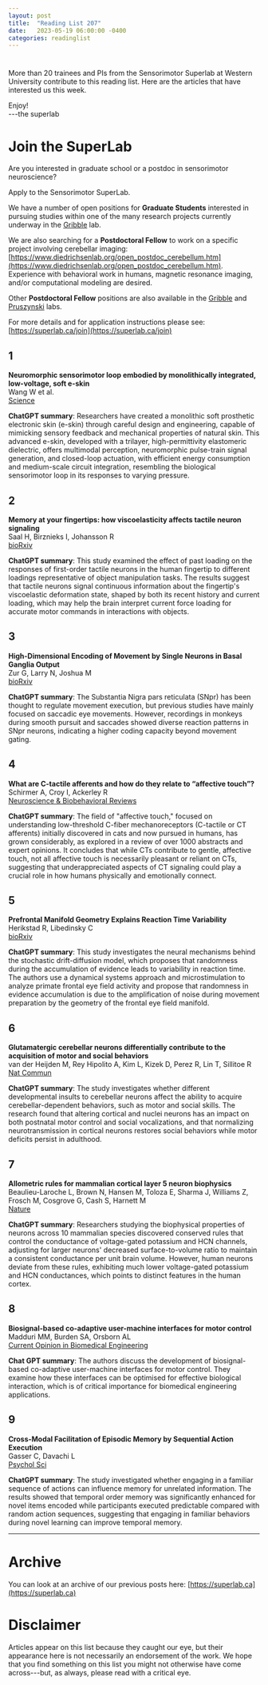 ```yaml
---
layout: post
title:  "Reading List 207"
date:   2023-05-19 06:00:00 -0400
categories: readinglist
---
```


# 

More than 20 trainees and PIs from the Sensorimotor Superlab at Western University contribute to this reading list. Here are the articles that have interested us this week.

Enjoy!  
---the superlab

# Join the SuperLab

Are you interested in graduate school or a postdoc in sensorimotor neuroscience?  

Apply to the Sensorimotor SuperLab.

We have a number of open positions for **Graduate Students** interested in pursuing studies within one of the many research projects currently underway in the [Gribble](https://gribblelab.org) lab.

We are also searching for a **Postdoctoral Fellow** to work on a specific project involving cerebellar imaging: [https://www.diedrichsenlab.org/open_postdoc_cerebellum.htm](https://www.diedrichsenlab.org/open_postdoc_cerebellum.htm). Experience with behavioral work in humans, magnetic resonance imaging, and/or computational modeling are desired.

Other **Postdoctoral Fellow** positions are also available in the [Gribble](https://gribblelab.org) and [Pruszynski](https://pruszynskilab.com) labs.

For more details and for application instructions please see: [https://superlab.ca/join](https://superlab.ca/join)


## 1
**Neuromorphic sensorimotor loop embodied by monolithically integrated, low-voltage, soft e-skin**  
Wang W et al.  
[Science](https://www.science.org/doi/abs/10.1126/science.ade0086)

**ChatGPT summary**: Researchers have created a monolithic soft prosthetic electronic skin (e-skin) through careful design and engineering, capable of mimicking sensory feedback and mechanical properties of natural skin. This advanced e-skin, developed with a trilayer, high-permittivity elastomeric dielectric, offers multimodal perception, neuromorphic pulse-train signal generation, and closed-loop actuation, with efficient energy consumption and medium-scale circuit integration, resembling the biological sensorimotor loop in its responses to varying pressure.

## 2
**Memory at your fingertips: how viscoelasticity affects tactile neuron signaling**  
Saal H, Birznieks I, Johansson R  
[bioRxiv](https://dx.doi.org/10.1101/2023.05.15.540820)

**ChatGPT summary**: This study examined the effect of past loading on the responses of first-order tactile neurons in the human fingertip to different loadings representative of object manipulation tasks. The results suggest that tactile neurons signal continuous information about the fingertip's viscoelastic deformation state, shaped by both its recent history and current loading, which may help the brain interpret current force loading for accurate motor commands in interactions with objects.

## 3
**High-Dimensional Encoding of Movement by Single Neurons in Basal Ganglia Output**  
Zur G, Larry N, Joshua M  
[bioRxiv](https://dx.doi.org/10.1101/2023.05.17.541090)

**ChatGPT summary**: The Substantia Nigra pars reticulata (SNpr) has been thought to regulate movement execution, but previous studies have mainly focused on saccadic eye movements. However, recordings in monkeys during smooth pursuit and saccades showed diverse reaction patterns in SNpr neurons, indicating a higher coding capacity beyond movement gating.

## 4
**What are C-tactile afferents and how do they relate to “affective touch”?**  
Schirmer A, Croy I, Ackerley R  
[Neuroscience &amp; Biobehavioral Reviews](https://dx.doi.org/10.1016/j.neubiorev.2023.105236)

**ChatGPT summary**: The field of "affective touch," focused on understanding low-threshold C-fiber mechanoreceptors (C-tactile or CT afferents) initially discovered in cats and now pursued in humans, has grown considerably, as explored in a review of over 1000 abstracts and expert opinions. It concludes that while CTs contribute to gentle, affective touch, not all affective touch is necessarily pleasant or reliant on CTs, suggesting that underappreciated aspects of CT signaling could play a crucial role in how humans physically and emotionally connect.

## 5
**Prefrontal Manifold Geometry Explains Reaction Time Variability**  
Herikstad R, Libedinsky C  
[bioRxiv](https://dx.doi.org/10.1101/2023.05.11.540459)

**ChatGPT summary**: This study investigates the neural mechanisms behind the stochastic drift-diffusion model, which proposes that randomness during the accumulation of evidence leads to variability in reaction time. The authors use a dynamical systems approach and microstimulation to analyze primate frontal eye field activity and propose that randomness in evidence accumulation is due to the amplification of noise during movement preparation by the geometry of the frontal eye field manifold.

## 6
**Glutamatergic cerebellar neurons differentially contribute to the acquisition of motor and social behaviors**  
van der Heijden M, Rey Hipolito A, Kim L, Kizek D, Perez R, Lin T, Sillitoe R  
[Nat Commun](https://dx.doi.org/10.1038/s41467-023-38475-9)

**ChatGPT summary**: The study investigates whether different developmental insults to cerebellar neurons affect the ability to acquire cerebellar-dependent behaviors, such as motor and social skills. The research found that altering cortical and nuclei neurons has an impact on both postnatal motor control and social vocalizations, and that normalizing neurotransmission in cortical neurons restores social behaviors while motor deficits persist in adulthood.

## 7
**Allometric rules for mammalian cortical layer 5 neuron biophysics**  
Beaulieu-Laroche L, Brown N, Hansen M, Toloza E, Sharma J, Williams Z, Frosch M, Cosgrove G, Cash S, Harnett M  
[Nature](https://dx.doi.org/10.1038/s41586-021-04072-3)

**ChatGPT summary**: Researchers studying the biophysical properties of neurons across 10 mammalian species discovered conserved rules that control the conductance of voltage-gated potassium and HCN channels, adjusting for larger neurons' decreased surface-to-volume ratio to maintain a consistent conductance per unit brain volume. However, human neurons deviate from these rules, exhibiting much lower voltage-gated potassium and HCN conductances, which points to distinct features in the human cortex.

## 8
**Biosignal-based co-adaptive user-machine interfaces for motor control**  
Madduri MM, Burden SA, Orsborn AL  
[Current Opinion in Biomedical Engineering](https://www.sciencedirect.com/science/article/pii/S2468451123000181)

**Chat GPT summary**: The authors discuss the development of biosignal-based co-adaptive user-machine interfaces for motor control. They examine how these interfaces can be optimised for effective biological interaction, which is of critical importance for biomedical engineering applications.

## 9
**Cross-Modal Facilitation of Episodic Memory by Sequential Action Execution**  
Gasser C, Davachi L  
[Psychol Sci](https://dx.doi.org/10.1177/09567976231158292)

**ChatGPT summary**: The study investigated whether engaging in a familiar sequence of actions can influence memory for unrelated information. The results showed that temporal order memory was significantly enhanced for novel items encoded while participants executed predictable compared with random action sequences, suggesting that engaging in familiar behaviors during novel learning can improve temporal memory.





---
# Archive
You can look at an archive of our previous posts here: [https://superlab.ca](https://superlab.ca)


# Disclaimer
Articles appear on this list because they caught our eye, but their appearance here is not necessarily an endorsement of the work. We hope that you find something on this list you might not otherwise have come across---but, as always, please read with a critical eye.

